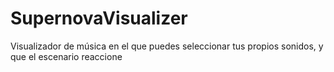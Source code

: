 # SupernovaVisualizer
Visualizador de música en el que puedes seleccionar tus propios sonidos, y que el escenario reaccione
